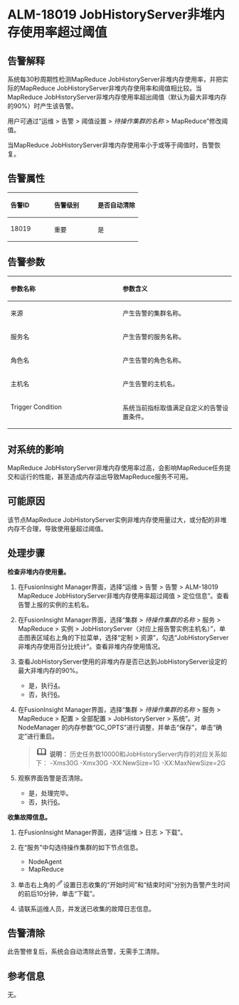 # ALM-18019 JobHistoryServer非堆内存使用率超过阈值<a name="ALM-18019"></a>

## 告警解释<a name="section23885605"></a>

系统每30秒周期性检测MapReduce JobHistoryServer非堆内存使用率，并把实际的MapReduce JobHistoryServer非堆内存使用率和阈值相比较。当MapReduce JobHistoryServer非堆内存使用率超出阈值（默认为最大非堆内存的90%）时产生该告警。

用户可通过“运维 \> 告警 \> 阈值设置 \>  _待操作集群的名称_  \> MapReduce”修改阈值。

当MapReduce JobHistoryServer非堆内存使用率小于或等于阈值时，告警恢复。

## 告警属性<a name="section13643857"></a>

<a name="table35012496"></a>
<table><thead align="left"><tr id="row2534604"><th class="cellrowborder" valign="top" width="33.33333333333333%" id="mcps1.1.4.1.1"><p id="p3976396"><a name="p3976396"></a><a name="p3976396"></a>告警ID</p>
</th>
<th class="cellrowborder" valign="top" width="33.33333333333333%" id="mcps1.1.4.1.2"><p id="p53652677"><a name="p53652677"></a><a name="p53652677"></a>告警级别</p>
</th>
<th class="cellrowborder" valign="top" width="33.33333333333333%" id="mcps1.1.4.1.3"><p id="p50899550"><a name="p50899550"></a><a name="p50899550"></a>是否自动清除</p>
</th>
</tr>
</thead>
<tbody><tr id="row29222847"><td class="cellrowborder" valign="top" width="33.33333333333333%" headers="mcps1.1.4.1.1 "><p id="p18240401"><a name="p18240401"></a><a name="p18240401"></a>18019</p>
</td>
<td class="cellrowborder" valign="top" width="33.33333333333333%" headers="mcps1.1.4.1.2 "><p id="p1077499"><a name="p1077499"></a><a name="p1077499"></a>重要</p>
</td>
<td class="cellrowborder" valign="top" width="33.33333333333333%" headers="mcps1.1.4.1.3 "><p id="p20168614"><a name="p20168614"></a><a name="p20168614"></a>是</p>
</td>
</tr>
</tbody>
</table>

## 告警参数<a name="section55685851"></a>

<a name="table23045050"></a>
<table><thead align="left"><tr id="row20725005"><th class="cellrowborder" valign="top" width="50%" id="mcps1.1.3.1.1"><p id="p1003825"><a name="p1003825"></a><a name="p1003825"></a>参数名称</p>
</th>
<th class="cellrowborder" valign="top" width="50%" id="mcps1.1.3.1.2"><p id="p14200994"><a name="p14200994"></a><a name="p14200994"></a>参数含义</p>
</th>
</tr>
</thead>
<tbody><tr id="row1495317532188"><td class="cellrowborder" valign="top" width="50%" headers="mcps1.1.3.1.1 "><p id="p13858113752316"><a name="p13858113752316"></a><a name="p13858113752316"></a>来源</p>
</td>
<td class="cellrowborder" valign="top" width="50%" headers="mcps1.1.3.1.2 "><p id="p187931338134115"><a name="p187931338134115"></a><a name="p187931338134115"></a>产生告警的集群名称。</p>
</td>
</tr>
<tr id="row9429831"><td class="cellrowborder" valign="top" width="50%" headers="mcps1.1.3.1.1 "><p id="p39123317"><a name="p39123317"></a><a name="p39123317"></a>服务名</p>
</td>
<td class="cellrowborder" valign="top" width="50%" headers="mcps1.1.3.1.2 "><p id="p61858895"><a name="p61858895"></a><a name="p61858895"></a>产生告警的服务名称。</p>
</td>
</tr>
<tr id="row19859143"><td class="cellrowborder" valign="top" width="50%" headers="mcps1.1.3.1.1 "><p id="p37226997"><a name="p37226997"></a><a name="p37226997"></a>角色名</p>
</td>
<td class="cellrowborder" valign="top" width="50%" headers="mcps1.1.3.1.2 "><p id="p37534159"><a name="p37534159"></a><a name="p37534159"></a>产生告警的角色名称。</p>
</td>
</tr>
<tr id="row2263116"><td class="cellrowborder" valign="top" width="50%" headers="mcps1.1.3.1.1 "><p id="p66118565"><a name="p66118565"></a><a name="p66118565"></a>主机名</p>
</td>
<td class="cellrowborder" valign="top" width="50%" headers="mcps1.1.3.1.2 "><p id="p17248425"><a name="p17248425"></a><a name="p17248425"></a>产生告警的主机名。</p>
</td>
</tr>
<tr id="row21018099"><td class="cellrowborder" valign="top" width="50%" headers="mcps1.1.3.1.1 "><p id="p24744486"><a name="p24744486"></a><a name="p24744486"></a>Trigger Condition</p>
</td>
<td class="cellrowborder" valign="top" width="50%" headers="mcps1.1.3.1.2 "><p id="p58146329"><a name="p58146329"></a><a name="p58146329"></a>系统当前指标取值满足自定义的告警设置条件。</p>
</td>
</tr>
</tbody>
</table>

## 对系统的影响<a name="section31410612"></a>

MapReduce JobHistoryServer非堆内存使用率过高，会影响MapReduce任务提交和运行的性能，甚至造成内存溢出导致MapReduce服务不可用。

## 可能原因<a name="section14260053"></a>

该节点MapReduce JobHistoryServer实例非堆内存使用量过大，或分配的非堆内存不合理，导致使用量超过阈值。

## 处理步骤<a name="section61231615"></a>

**检查非堆内存使用量。**

1.  在FusionInsight Manager界面，选择“运维 \> 告警 \> 告警 \> ALM-18019 MapReduce JobHistoryServer非堆内存使用率超过阈值 \> 定位信息”。查看告警上报的实例的主机名。
2.  在FusionInsight Manager界面，选择“集群 \>  _待操作集群的名称_  \> 服务 \> MapReduce \> 实例 \> JobHistoryServer（对应上报告警实例主机名）”，单击图表区域右上角的下拉菜单，选择“定制 \> 资源”，勾选“JobHistoryServer非堆内存使用百分比统计”。查看非堆内存使用情况。
3.  查看JobHistoryServer使用的非堆内存是否已达到JobHistoryServer设定的最大非堆内存的90%。
    -   是，执行[4](#li77876868573)。
    -   否，执行[6](#li233093928573)。

4.  <a name="li77876868573"></a>在FusionInsight Manager界面，选择“集群 \>  _待操作集群的名称_  \> 服务 \> MapReduce \> 配置 \> 全部配置 \> JobHistoryServer \> 系统”。对NodeManager 的内存参数“GC\_OPTS”进行调整，并单击“保存”，单击“确定”进行重启。

    >![](public_sys-resources/icon-note.gif) **说明：** 
    >历史任务数10000和JobHistoryServer内存的对应关系如下：
    >-Xms30G -Xmx30G -XX:NewSize=1G -XX:MaxNewSize=2G

5.  观察界面告警是否清除。
    -   是，处理完毕。
    -   否，执行[6](#li233093928573)。


**收集故障信息。**

1.  <a name="li233093928573"></a>在FusionInsight Manager界面，选择“运维 \> 日志 \> 下载”。
2.  在“服务”中勾选待操作集群的如下节点信息。
    -   NodeAgent
    -   MapReduce

3.  单击右上角的![](figures/zh-cn_image_0263895445.png)设置日志收集的“开始时间”和“结束时间”分别为告警产生时间的前后10分钟，单击“下载”。
4.  请联系运维人员，并发送已收集的故障日志信息。

## 告警清除<a name="section169311343318"></a>

此告警修复后，系统会自动清除此告警，无需手工清除。

## 参考信息<a name="section14213627"></a>

无。

